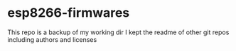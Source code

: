# esp8266-firmwares

This repo is a backup of my working dir
I kept the readme of other git repos including authors and licenses
